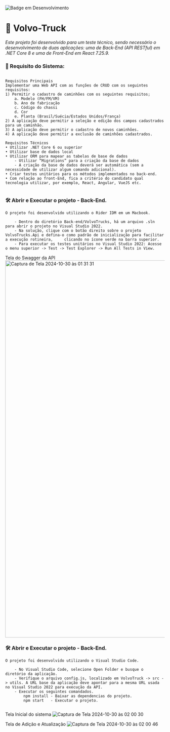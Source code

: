 ![Badge em Desenvolvimento](http://img.shields.io/static/v1?label=STATUS&message=EM%20DESENVOLVIMENTO&color=GREEN&style=for-the-badge)

# :rocket: Volvo-Truck 

*Este projeto foi desenvolvido para um teste técnico, sendo necessário o desenvolvimento de duas aplicações: uma de Back-End (API RESTful) em .NET Core 8 e uma de Front-End em React 7.25.9.*

### :hammer: Requisito do Sistema:
```

Requisitos Principais
Implementar uma Web API com as funções de CRUD com os seguintes requisitos:
1) Permitir o cadastro de caminhões com os seguintes requisitos;
    a. Modelo (FH/FM/VM)
    b. Ano de fabricação
    c. Código do chassi
    d. Cor
    e. Planta (Brasil/Suécia/Estados Unidos/França)
2) A aplicação deve permitir a seleção e edição dos campos cadastrados para um caminhão.
3) A aplicação deve permitir o cadastro de novos caminhões.
4) A aplicação deve permitir a exclusão de caminhões cadastrados.

Requisitos Técnicos
• Utilizar .NET Core 6 ou superior
• Utilizar base de dados local
• Utilizar ORM para mapear as tabelas de base de dados
    - Utilizar “Migrations” para a criação da base de dados
    - A criação da base de dados deverá ser automática (sem a necessidade de utilizar algum comando adicional).
• Criar testes unitários para os métodos implementados no back-end.
• Com relação ao front-End, fica a critério do candidato qual tecnologia utilizar, por exemplo, React, Angular, VueJS etc.
  
```
### :hammer_and_wrench: Abrir e Executar o projeto - Back-End.
```
O projeto foi desenvolvido utilizando o Rider IDM em um Macbook. 

    - Dentro do diretório Back-end/VolvoTrucks, há um arquivo .sln para abrir o projeto no Visual Studio 2022.
    - Na solução, clique com o botão direito sobre o projeto VolvoTrucks.Api e defina-o como padrão de inicialização para facilitar a execução rotineira,     clicando no ícone verde na barra superior.
    - Para executar os testes unitários no Visual Studio 2022: Acesse o menu superior -> Test -> Test Explorer -> Run All Tests in View.

```
Tela do Swagger da API
<img width="1192" alt="Captura de Tela 2024-10-30 às 01 31 31" src="https://github.com/user-attachments/assets/85fc3ddd-3f14-4ea4-958d-aef7ee534a60">

### :hammer_and_wrench: Abrir e Executar o projeto - Back-End.
```
O projeto foi desenvolvido utilizando o Visual Studio Code. 

	- No Visual Studio Code, selecione Open Folder e busque o diretório da aplicação.
	- Verifique o arquivo config.js, localizado em VolvoTruck -> src -> utils. A URL base da aplicação deve apontar para a mesma URL usada no Visual Studio 2022 para execução da API.
    - Executar os seguintes comandados.
        npm install - Baixar as dependencias do projeto. 
        npm start   - Executar o projeto. 
	
```
Tela Inicial do sistema 
![Captura de Tela 2024-10-30 às 02 00 30](https://github.com/user-attachments/assets/eef40051-866b-494d-a8c3-4ee57f2c4e7d)

Tela de Adição e Atualização 
![Captura de Tela 2024-10-30 às 02 00 46](https://github.com/user-attachments/assets/9824a38b-66a1-4092-ac9f-36980e5a8e11)


